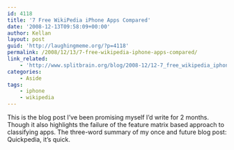 ```yaml
---
id: 4118
title: '7 Free WikiPedia iPhone Apps Compared'
date: '2008-12-13T09:58:09+00:00'
author: Kellan
layout: post
guid: 'http://laughingmeme.org/?p=4118'
permalink: /2008/12/13/7-free-wikipedia-iphone-apps-compared/
link_related:
    - 'http://www.splitbrain.org/blog/2008-12/12-7_free_wikipedia_iphone_apps_compared'
categories:
    - Aside
tags:
    - iphone
    - wikipedia
---
```


This is the blog post I’ve been promising myself I’d write for 2 months. Though it also highlights the failure of the feature matrix based approach to classifying apps. The three-word summary of my once and future blog post: Quickpedia, it’s quick.